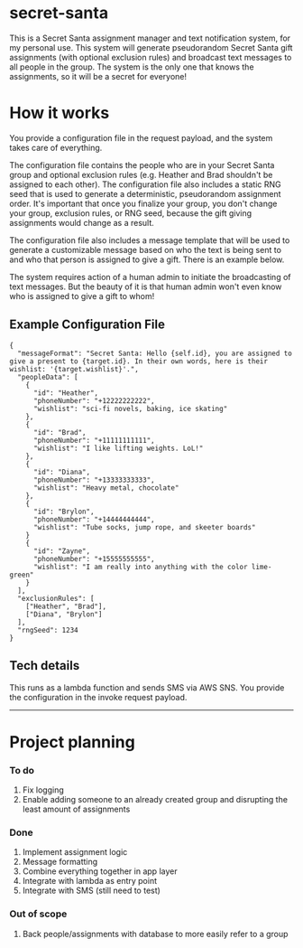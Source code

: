 # secret-santa

This is a Secret Santa assignment manager and text notification system, for my personal use. This system will generate pseudorandom Secret Santa gift assignments (with optional exclusion rules) and broadcast text messages to all people in the group. The system is the only one that knows the assignments, so it will be a secret for everyone!

# How it works

You provide a configuration file in the request payload, and the system takes care of everything.

The configuration file contains the people who are in your Secret Santa group and optional exclusion rules (e.g. Heather and Brad shouldn't be assigned to each other). The configuration file also includes a static RNG seed that is used to generate a deterministic, pseudorandom assignment order. It's important that once you finalize your group, you don't change your group, exclusion rules, or RNG seed, because the gift giving assignments would change as a result.

The configuration file also includes a message template that will be used to generate a customizable message based on who the text is being sent to and who that person is assigned to give a gift. There is an example below.

The system requires action of a human admin to initiate the broadcasting of text messages. But the beauty of it is that human admin won't even know who is assigned to give a gift to whom!

## Example Configuration File

```
{
  "messageFormat": "Secret Santa: Hello {self.id}, you are assigned to give a present to {target.id}. In their own words, here is their wishlist: '{target.wishlist}'.",
  "peopleData": [
    {
      "id": "Heather",
      "phoneNumber": "+12222222222",
      "wishlist": "sci-fi novels, baking, ice skating"
    },
    {
      "id": "Brad",
      "phoneNumber": "+11111111111",
      "wishlist": "I like lifting weights. LoL!"
    },
    {
      "id": "Diana",
      "phoneNumber": "+13333333333",
      "wishlist": "Heavy metal, chocolate"
    },
    {
      "id": "Brylon",
      "phoneNumber": "+14444444444",
      "wishlist": "Tube socks, jump rope, and skeeter boards"
    }
    {
      "id": "Zayne",
      "phoneNumber": "+15555555555",
      "wishlist": "I am really into anything with the color lime-green"
    }
  ],
  "exclusionRules": [
    ["Heather", "Brad"],
    ["Diana", "Brylon"]
  ],
  "rngSeed": 1234
}
```

## Tech details

This runs as a lambda function and sends SMS via AWS SNS. You provide the configuration in the invoke request payload.

-------------------

# Project planning

### To do

1. Fix logging
1. Enable adding someone to an already created group and disrupting the least amount of assignments

### Done

1. Implement assignment logic
1. Message formatting
1. Combine everything together in app layer
1. Integrate with lambda as entry point
1. Integrate with SMS (still need to test)

### Out of scope

1. Back people/assignments with database to more easily refer to a group
